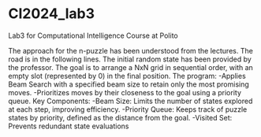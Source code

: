 # CI2024_lab3
Lab3 for Computational Intelligence Course at Polito

The approach for the n-puzzle has been understood from the lectures. The road is in the following lines.
The initial random state has been provided by the professor. 
The goal is to arrange a NxN grid in sequential order, with an empty slot (represented by 0) in the final position. 
The program:
-Applies Beam Search with a specified beam size to retain only the most promising moves.
-Prioritizes moves by their closeness to the goal using a priority queue.
Key Components:
-Beam Size: Limits the number of states explored at each step, improving efficiency.
-Priority Queue: Keeps track of puzzle states by priority, defined as the distance from the goal.
-Visited Set: Prevents redundant state evaluations
